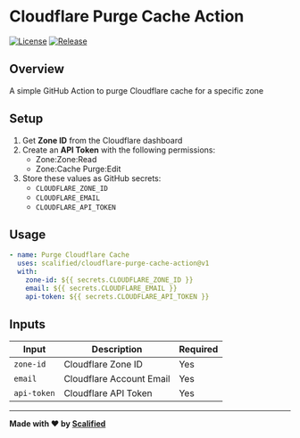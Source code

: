 # Cloudflare Purge Cache Action

[![License](https://img.shields.io/badge/License-MIT-yellow.svg)](https://github.com/Scalified/cloudflare-purge-cache-action/blob/master/LICENSE)
[![Release](https://img.shields.io/github/v/release/Scalified/cloudflare-purge-cache-action?style=flat-square)](https://github.com/Scalified/cloudflare-purge-cache-action/releases/latest)

## Overview

A simple GitHub Action to purge Cloudflare cache for a specific zone

## Setup

1. Get **Zone ID** from the Cloudflare dashboard
2. Create an **API Token** with the following permissions:
   - Zone:Zone:Read
   - Zone:Cache Purge:Edit
3. Store these values as GitHub secrets:
   - `CLOUDFLARE_ZONE_ID`
   - `CLOUDFLARE_EMAIL`
   - `CLOUDFLARE_API_TOKEN`

## Usage

```yaml
- name: Purge Cloudflare Cache
  uses: scalified/cloudflare-purge-cache-action@v1
  with:
    zone-id: ${{ secrets.CLOUDFLARE_ZONE_ID }}
    email: ${{ secrets.CLOUDFLARE_EMAIL }}
    api-token: ${{ secrets.CLOUDFLARE_API_TOKEN }}
```

## Inputs

| Input       | Description               | Required |
|-------------|---------------------------|----------|
| `zone-id`   | Cloudflare Zone ID        | Yes      |
| `email`     | Cloudflare Account Email  | Yes      |
| `api-token` | Cloudflare API Token      | Yes      |

---

**Made with ❤️ by [Scalified](http://www.scalified.com)**
